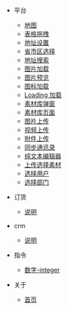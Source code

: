 <!--
 * @Description: 
 * @Autor: weiwei
 * @Date: 2021-06-24 08:36:53
 * @LastEditTime: 2021-06-28 16:06:29
 * @LastEditors: HenryLee
-->
* 平台
  
    * [地图](/md/map)
    * [表格拖拽](/md/draggableTable)
    * [地址设置](/md/addressSet)
    * [省市区选择](/md/areaSelect)
    * [地址搜索](/md/addressSearch)
    * [图片加载](/md/hImage)
    * [图片预览](/md/imageViewer)
    * [图标加载](/md/iconFontBox)
    * [Loading 加载](/md/loading)
    * [素材库弹窗](/md/sourceDialog)
    * [素材库页面](/md/source)
    * [图片上传](/md/uploadImage)
    * [视频上传](/md/uploadVideo)
    * [附件上传](/md/uploadAttachment)
    * [同步通讯录](/md/addressBook)
    * [纯文本编辑器](/md/textEditor)
    * [上传选择素材](/md/chooseSource)
    * [选择用户](/md/selectUser)
    * [选择部门](/md/selectDept)
  
* 订货

    * [说明](/dh/index)
    
* crm

    * [说明](/crm/index)

* 指令
    
    * [数字-integer](/directives/integer)
  
* 关于
    
    * [首页](/)
  